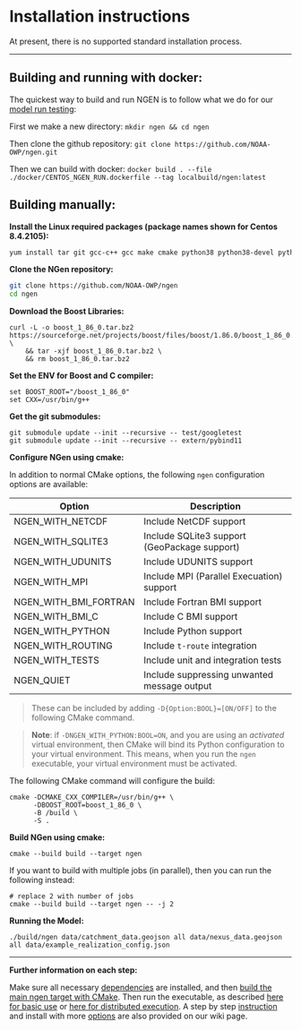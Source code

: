 # Installation instructions

At present, there is no supported standard installation process.

---

## Building and running with docker:

The quickest way to build and run NGEN is to follow what we do for our [model run testing](./docker/CENTOS_NGEN_RUN.dockerfile):

First we make a new directory:
`mkdir ngen && cd ngen`

Then clone the github repository:
`git clone https://github.com/NOAA-OWP/ngen.git`

Then we can build with docker:
`docker build . --file ./docker/CENTOS_NGEN_RUN.dockerfile --tag localbuild/ngen:latest`

## Building manually:

**Install the Linux required packages (package names shown for Centos 8.4.2105):**

```sh
yum install tar git gcc-c++ gcc make cmake python38 python38-devel python38-numpy bzip2 udunits2-devel texinfo
```

**Clone the NGen repository:**

```sh
git clone https://github.com/NOAA-OWP/ngen
cd ngen
```

**Download the Boost Libraries:**

```shell
curl -L -o boost_1_86_0.tar.bz2 https://sourceforge.net/projects/boost/files/boost/1.86.0/boost_1_86_0.tar.bz2/download \
    && tar -xjf boost_1_86_0.tar.bz2 \
    && rm boost_1_86_0.tar.bz2
```

**Set the ENV for Boost and C compiler:**

```shell
set BOOST_ROOT="/boost_1_86_0"
set CXX=/usr/bin/g++
```

**Get the git submodules:**

```shell
git submodule update --init --recursive -- test/googletest 
git submodule update --init --recursive -- extern/pybind11
```

**Configure NGen using cmake:**

In addition to normal CMake options, the following `ngen` configuration options are available:

Option                | Description
--------------------- | -----------
NGEN_WITH_NETCDF      | Include NetCDF support
NGEN_WITH_SQLITE3     | Include SQLite3 support (GeoPackage support)
NGEN_WITH_UDUNITS     | Include UDUNITS support
NGEN_WITH_MPI         | Include MPI (Parallel Execuation) support
NGEN_WITH_BMI_FORTRAN | Include Fortran BMI support
NGEN_WITH_BMI_C       | Include C BMI support
NGEN_WITH_PYTHON      | Include Python support
NGEN_WITH_ROUTING     | Include `t-route` integration
NGEN_WITH_TESTS       | Include unit and integration tests
NGEN_QUIET            | Include suppressing unwanted message output

> These can be included by adding `-D{Option:BOOL}=[ON/OFF]` to the following CMake command.

> **Note**: if `-DNGEN_WITH_PYTHON:BOOL=ON`, and you are using an *activated* virtual environment, then CMake will bind its Python configuration to your virtual environment. This means, when you run the `ngen` executable, your virtual environment must be activated.

The following CMake command will configure the build:

```shell
cmake -DCMAKE_CXX_COMPILER=/usr/bin/g++ \
      -DBOOST_ROOT=boost_1_86_0 \
      -B /build \
      -S .
```

**Build NGen using cmake:**

```shell
cmake --build build --target ngen
```

If you want to build with multiple jobs (in parallel), then you can run the following instead:

```shell
# replace 2 with number of jobs
cmake --build build --target ngen -- -j 2
```

**Running the Model:**

```shell
./build/ngen data/catchment_data.geojson all data/nexus_data.geojson all data/example_realization_config.json
```

---

**Further information on each step:**

Make sure all necessary [dependencies](doc/DEPENDENCIES.md) are installed, and then [build the main ngen target with CMake](doc/BUILDS_AND_CMAKE.md).  Then run the executable, as described [here for basic use](README.md#usage) or [here for distributed execution](doc/DISTRIBUTED_PROCESSING.md#examples). A step by step [instruction](https://github.com/NOAA-OWP/ngen/wiki/NGen-Tutorial) and install with more [options](https://github.com/NOAA-OWP/ngen/wiki/Building) are also provided on our wiki page.
